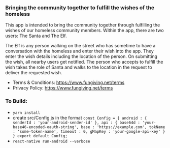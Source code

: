 ### Bringing the community together to fulfill the wishes of the homeless

This app is intended to bring the community together through fulfilling the wishes of our homeless community members. Within the app, there are two users: The Santa and The Elf.

The Elf is any person walking on the street who has sometime to have a conversation with the homeless and enter their wish into the app. They enter the wish details including the location of the person. On submitting the wish, all nearby users get notified. The person who accepts to fulfill the wish takes the role of Santa and walks to the location in the request to deliver the requested wish.

- Terms & Conditions: https://www.fungiving.net/terms
- Privacy Policy: https://www.fungiving.net/terms

### To Build:
- `yarn install`
- create src/Config.js in the format
`const Config = {
  android : {
    senderId : 'your-android-sender-id'
  },
  api : {
    base64d : 'your-base46-encoded-oauth-string',
    base : 'https://example.com',
    tokName : 'some-token-name',
    timeout : 0,
    gMapKey : 'your-google-api-key'
  }
}
export default Config;
`
- `react-native run-android --verbose`
